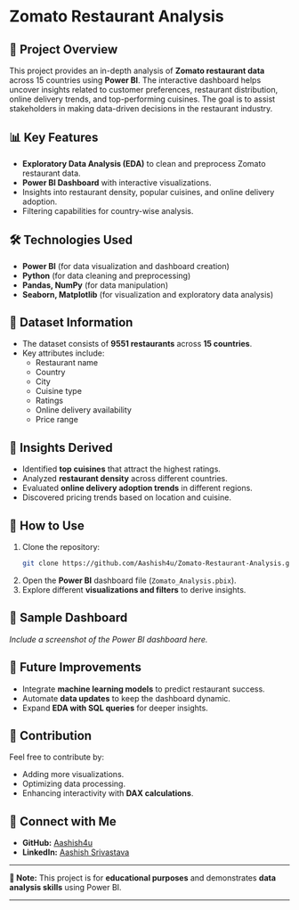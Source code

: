 # Zomato Restaurant Analysis

## 📌 Project Overview
This project provides an in-depth analysis of **Zomato restaurant data** across 15 countries using **Power BI**. The interactive dashboard helps uncover insights related to customer preferences, restaurant distribution, online delivery trends, and top-performing cuisines. The goal is to assist stakeholders in making data-driven decisions in the restaurant industry.

## 📊 Key Features
- **Exploratory Data Analysis (EDA)** to clean and preprocess Zomato restaurant data.
- **Power BI Dashboard** with interactive visualizations.
- Insights into restaurant density, popular cuisines, and online delivery adoption.
- Filtering capabilities for country-wise analysis.

## 🛠️ Technologies Used
- **Power BI** (for data visualization and dashboard creation)
- **Python** (for data cleaning and preprocessing)
- **Pandas, NumPy** (for data manipulation)
- **Seaborn, Matplotlib** (for visualization and exploratory data analysis)

## 📂 Dataset Information
- The dataset consists of **9551 restaurants** across **15 countries**.
- Key attributes include:
  - Restaurant name
  - Country
  - City
  - Cuisine type
  - Ratings
  - Online delivery availability
  - Price range

## 📌 Insights Derived
- Identified **top cuisines** that attract the highest ratings.
- Analyzed **restaurant density** across different countries.
- Evaluated **online delivery adoption trends** in different regions.
- Discovered pricing trends based on location and cuisine.

## 🚀 How to Use
1. Clone the repository:
   ```bash
   git clone https://github.com/Aashish4u/Zomato-Restaurant-Analysis.git
   ```
2. Open the **Power BI** dashboard file (`Zomato_Analysis.pbix`).
3. Explore different **visualizations and filters** to derive insights.

## 📸 Sample Dashboard
*Include a screenshot of the Power BI dashboard here.*

## 📢 Future Improvements
- Integrate **machine learning models** to predict restaurant success.
- Automate **data updates** to keep the dashboard dynamic.
- Expand **EDA with SQL queries** for deeper insights.

## 🤝 Contribution
Feel free to contribute by:
- Adding more visualizations.
- Optimizing data processing.
- Enhancing interactivity with **DAX calculations**.

## 🔗 Connect with Me
- **GitHub:** [Aashish4u](https://github.com/Aashish4u)
- **LinkedIn:** [Aashish Srivastava](https://www.linkedin.com/in/aashish-srivastava)

---
**📌 Note:** This project is for **educational purposes** and demonstrates **data analysis skills** using Power BI.

---

